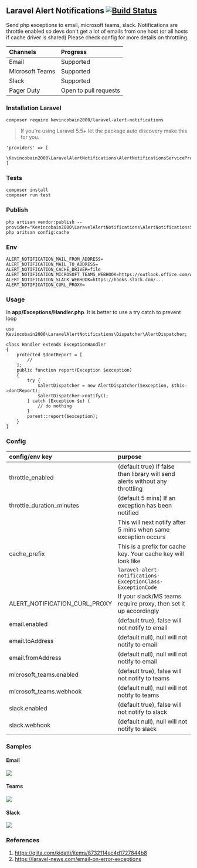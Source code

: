 ## Laravel Alert Notifications [![Build Status](https://travis-ci.org/kevincobain2000/laravel-alert-notifications.svg?branch=master)](https://travis-ci.org/kevincobain2000/laravel-alert-notifications)

Send php exceptions to email, microsoft teams, slack.
Notifications are throttle enabled so devs don't get a lot of emails from one host (or all hosts if  cache driver is shared)
Please check config for more details on throttling.

| Channels        | Progress              |
| :-------        | :---------            |
| Email           | Supported             |
| Microsoft Teams | Supported             |
| Slack           | Supported             |
| Pager Duty      | Open to pull requests |

### Installation Laravel

```
composer require kevincobain2000/laravel-alert-notifications
```

>If you're using Laravel 5.5+ let the package auto discovery make this for you.

```
'providers' => [
    \Kevincobain2000\LaravelAlertNotifications\AlertNotificationsServiceProvider::class
]
```

### Tests

```
composer install
composer run test
```


### Publish

```
php artisan vendor:publish --provider="Kevincobain2000\LaravelAlertNotifications\AlertNotificationsServiceProvider"
php aritsan config:cache
```


### Env

```
ALERT_NOTIFICATION_MAIL_FROM_ADDRESS=
ALERT_NOTIFICATION_MAIL_TO_ADDRESS=
ALERT_NOTIFICATION_CACHE_DRIVER=file
ALERT_NOTIFICATION_MICROSOFT_TEAMS_WEBHOOK=https://outlook.office.com/webhook/.........
ALERT_NOTIFICATION_SLACK_WEBHOOK=https://hooks.slack.com/...
ALERT_NOTIFICATION_CURL_PROXY=
```

### Usage

In **app/Exceptions/Handler.php**. It is better to use a try catch to prevent loop

```
use Kevincobain2000\LaravelAlertNotifications\Dispatcher\AlertDispatcher;

class Handler extends ExceptionHandler
{
    protected $dontReport = [
        //
    ];
    public function report(Exception $exception)
    {
        try {
            $alertDispatcher = new AlertDispatcher($exception, $this->dontReport);
            $alertDispatcher->notify();
        } catch (Exception $e) {
            // do nothing
        }
        parent::report($exception);
    }
}
```
### Config

| config/env key                | purpose                                                                       |
| :----------                   | :--------------                                                               |
| throttle_enabled              | (default true)  If false then library will send alerts without any throttling |
| throttle_duration_minutes     | (default 5 mins) If an exception has been notified                            |
|                               | This will next notify after 5 mins when same exception occurs                 |
| cache_prefix                  | This is a prefix for cache key. Your cache key will look like                 |
|                               | ``laravel-alert-notifications-ExceptionClass-ExceptionCode`` |
| ALERT_NOTIFICATION_CURL_PROXY | If your slack/MS teams require proxy, then set it up accordingly              |
| email.enabled                 | (default true), false will not notify to email                                |
| email.toAddress               | (default null), null will not notify to email                                 |
| email.fromAddress             | (default null), null will not notify to email                                 |
| microsoft_teams.enabled       | (default true), false will not notify to teams                                |
| microsoft_teams.webhook       | (default null), null will not notify to teams                                 |
| slack.enabled                 | (default true), false will not notify to slack                                |
| slack.webhook                 | (default null), null will not notify to slack                                 |


### Samples

#### Email
<img src="https://i.imgur.com//HpyZbaG.png">

#### Teams
<img src="https://i.imgur.com//PNzrWmA.png">

#### Slack
<img src="https://i.imgur.com/jNoZLED.png">

### References

1. https://qiita.com/kidatti/items/8732114ec4d1727844b8
2. https://laravel-news.com/email-on-error-exceptions